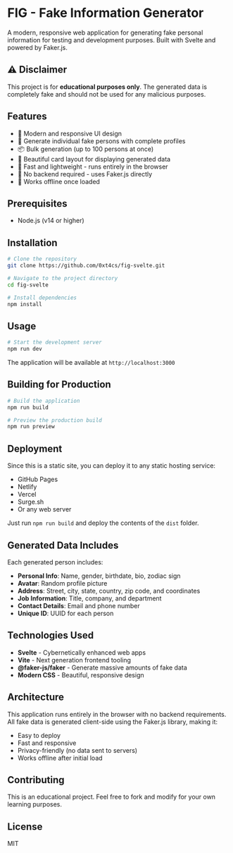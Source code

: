 # FIG - Fake Information Generator

A modern, responsive web application for generating fake personal information for testing and development purposes. Built with Svelte and powered by Faker.js.

## ⚠️ Disclaimer

This project is for **educational purposes only**. The generated data is completely fake and should not be used for any malicious purposes.

## Features

- 🎨 Modern and responsive UI design
- 👤 Generate individual fake persons with complete profiles
- 📦 Bulk generation (up to 100 persons at once)
- 💾 Beautiful card layout for displaying generated data
- 🚀 Fast and lightweight - runs entirely in the browser
- 🔌 No backend required - uses Faker.js directly
- 📱 Works offline once loaded

## Prerequisites

- Node.js (v14 or higher)

## Installation

```bash
# Clone the repository
git clone https://github.com/0xt4cs/fig-svelte.git

# Navigate to the project directory
cd fig-svelte

# Install dependencies
npm install
```

## Usage

```bash
# Start the development server
npm run dev
```

The application will be available at `http://localhost:3000`

## Building for Production

```bash
# Build the application
npm run build

# Preview the production build
npm run preview
```

## Deployment

Since this is a static site, you can deploy it to any static hosting service:
- GitHub Pages
- Netlify
- Vercel
- Surge.sh
- Or any web server

Just run `npm run build` and deploy the contents of the `dist` folder.

## Generated Data Includes

Each generated person includes:
- **Personal Info**: Name, gender, birthdate, bio, zodiac sign
- **Avatar**: Random profile picture
- **Address**: Street, city, state, country, zip code, and coordinates
- **Job Information**: Title, company, and department
- **Contact Details**: Email and phone number
- **Unique ID**: UUID for each person

## Technologies Used

- **Svelte** - Cybernetically enhanced web apps
- **Vite** - Next generation frontend tooling
- **@faker-js/faker** - Generate massive amounts of fake data
- **Modern CSS** - Beautiful, responsive design

## Architecture

This application runs entirely in the browser with no backend requirements. All fake data is generated client-side using the Faker.js library, making it:
- Easy to deploy
- Fast and responsive
- Privacy-friendly (no data sent to servers)
- Works offline after initial load

## Contributing

This is an educational project. Feel free to fork and modify for your own learning purposes.

## License

MIT
